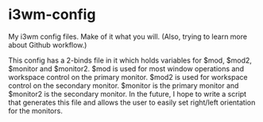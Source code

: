 # i3wm-config
My i3wm config files.  Make of it what you will. (Also, trying to learn
more about Github workflow.)

This config has a 2-binds file in it which holds variables for $mod,
$mod2, $monitor and $monitor2. $mod is used for most window operations
and workspace control on the primary monitor. $mod2 is used for
workspace control on the secondary monitor. $monitor is the primary
monitor and $monitor2 is the secondary monitor. In the future, I hope to
write a script that generates this file and allows the user to easily
set right/left orientation for the monitors.

